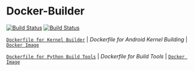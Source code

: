 # Docker-Builder

[![Build Status](https://travis-ci.com/crazyuploader/Docker-Builder.svg?branch=master)](https://travis-ci.com/crazyuploader/Docker-Builder) [![Build Status](https://crazyuploader.semaphoreci.com/badges/Docker-Builder.svg)](https://crazyuploader.semaphoreci.com/projects/Docker-Builder)

[`Dockerfile for Kernel Builder`](kernel_build/Dockerfile)  | *Dockerfile for Android Kernel Building*  | [`Docker Image`](https://hub.docker.com/r/crazyuploader/kernel_build)

[`Dockerfile for Python Build Tools`](python_build_tools/Dockerfile)  | *Dockerfile for Build Tools*  | [`Docker Image`](https://hub.docker.com/r/crazyuploader/python_build_tools)
